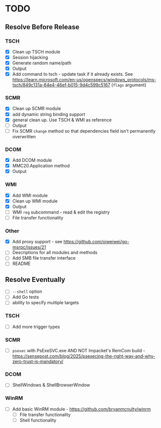 # TODO

## Resolve Before Release

### TSCH

- [X] Clean up TSCH module
- [X] Session hijacking
- [X] Generate random name/path
- [X] Output
- [X] Add command to tsch - update task if it already exists. See https://learn.microsoft.com/en-us/openspecs/windows_protocols/ms-tsch/849c131a-64e4-46ef-b015-9d4c599c5167 (`flags` argument)

### SCMR

- [X] Clean up SCMR module 
- [X] add dynamic string binding support
- [X] general clean up. Use TSCH & WMI as reference
- [ ] Output
- [ ] Fix SCMR `change` method so that dependencies field isn't permanently overwritten

### DCOM

- [X] Add DCOM module
- [X] MMC20.Application method
- [X] Output

### WMI

- [X] Add WMI module
- [X] Clean up WMI module
- [X] Output
- [ ] WMI `reg` subcommand - read & edit the registry
- [ ] File transfer functionality

### Other

- [X] Add proxy support - see https://github.com/oiweiwei/go-msrpc/issues/21
- [ ] Descriptions for all modules and methods
- [ ] Add SMB file transfer interface
- [ ] README

## Resolve Eventually

- [ ] `--shell` option
- [ ] Add Go tests
- [ ] ability to specify multiple targets

### TSCH

- [ ] Add more trigger types

### SCMR

- [ ] `psexec` with PsExeSVC.exe AND NOT Impacket's RemCom build - https://sensepost.com/blog/2025/psexecing-the-right-way-and-why-zero-trust-is-mandatory/

### DCOM

- [ ] ShellWindows & ShellBrowserWindow

### WinRM

- [ ] Add basic WinRM module - https://github.com/bryanmcnulty/winrm
    - [ ] File transfer functionality
    - [ ] Shell functionality